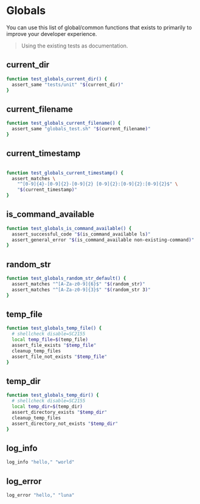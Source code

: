 # Globals

You can use this list of global/common functions that exists to primarily to improve your developer experience.

> Using the existing tests as documentation.

## current_dir

```bash
function test_globals_current_dir() {
  assert_same "tests/unit" "$(current_dir)"
}
```

## current_filename

```bash
function test_globals_current_filename() {
  assert_same "globals_test.sh" "$(current_filename)"
}
```

## current_timestamp

```bash

function test_globals_current_timestamp() {
  assert_matches \
    "^[0-9]{4}-[0-9]{2}-[0-9]{2} [0-9]{2}:[0-9]{2}:[0-9]{2}$" \
    "$(current_timestamp)"
}
```

## is_command_available

```bash
function test_globals_is_command_available() {
  assert_successful_code "$(is_command_available ls)"
  assert_general_error "$(is_command_available non-existing-command)"
}
```

## random_str

```bash
function test_globals_random_str_default() {
  assert_matches "^[A-Za-z0-9]{6}$" "$(random_str)"
  assert_matches "^[A-Za-z0-9]{3}$" "$(random_str 3)"
}
```

## temp_file

```bash
function test_globals_temp_file() {
  # shellcheck disable=SC2155
  local temp_file=$(temp_file)
  assert_file_exists "$temp_file"
  cleanup_temp_files
  assert_file_not_exists "$temp_file"
}
```

## temp_dir

```bash
function test_globals_temp_dir() {
  # shellcheck disable=SC2155
  local temp_dir=$(temp_dir)
  assert_directory_exists "$temp_dir"
  cleanup_temp_files
  assert_directory_not_exists "$temp_dir"
}
```

## log_info

```bash
log_info "hello," "world"
```

## log_error

```bash
log_error "hello," "luna"
```
